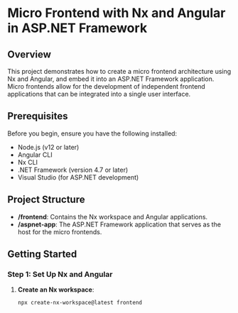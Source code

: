 # Micro Frontend with Nx and Angular in ASP.NET Framework

## Overview

This project demonstrates how to create a micro frontend architecture using Nx and Angular, and embed it into an ASP.NET Framework application. Micro frontends allow for the development of independent frontend applications that can be integrated into a single user interface.

## Prerequisites

Before you begin, ensure you have the following installed:

- Node.js (v12 or later)
- Angular CLI
- Nx CLI
- .NET Framework (version 4.7 or later)
- Visual Studio (for ASP.NET development)

## Project Structure

- **/frontend**: Contains the Nx workspace and Angular applications.
- **/aspnet-app**: The ASP.NET Framework application that serves as the host for the micro frontends.

## Getting Started

### Step 1: Set Up Nx and Angular

1. **Create an Nx workspace**:

   ```bash
   npx create-nx-workspace@latest frontend
